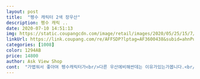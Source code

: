```yaml
---
layout: post 
title:  "펭수 캐릭터 2색 장우산" 
description: 펭수 캐릭 ..
date: 2020-07-10 14:51:13 
img: https://static.coupangcdn.com/image/retail/images/2020/05/25/15/7/9b53f825-988c-4de2-bdaf-bab2f3676d68.jpg 
linkUrl: https://link.coupang.com/re/AFFSDP?lptag=AF3600438&subid=ahnPublicAsk&pageKey=1620639153&itemId=2765557540&vendorItemId=70755427111&traceid=V0-113-b1905e5b0c83e675 
categories: [1008] 
color: 1294AB 
price: 14800 
author: Ask View Shop 
cont:  "가볍워서 좋아여 펭수캐릭터가<br/>다른 우산에비해싼데는 이유가있는가봅니다.<br/><br/>두개나 그려져 있어서 졸긔탱<br/>보통크기의 우산으로 보셔야 합니닷<br/>실밥도튀어나와있고 실로고정된끝부분이잘떨어지네요.<br/>.<br/><br/>우산귀엽긴합니다... <br/>하지만 다시는 안사게될것같네요ㅠ<br/>우산이 좀 약해요... <br/>.<br/><br/>자동 장우산 튼튼하고 괜찮아요 펭수그림보고 우리 아들이 좋아하네요.<br/><br/>장우산이라기보다는<br/>재구매 했어여 지금은 품절이네요<br/>저희 아들들이 쓸건데... <br/>남자아이들이라 장난을 좀 치는데... <br/>.<br/>얼마못가 실고정된부분다풀리고 새로사야할것같은 불길한예감이드네요ㅠㅠ<br/>친구도 하나 주문해달라고 해서<br/>" 
---
```

